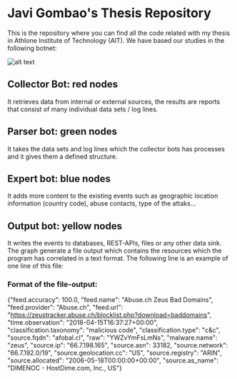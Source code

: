 # Javi Gombao's Thesis Repository
This is the repository where you can find all the code related with my thesis in Athlone Institute of Technology (AIT). We have based our studies in the following botnet:

![alt text](http://1.bp.blogspot.com/-Vauukd4x9Jo/WtPa7Ma7NQI/AAAAAAAABpo/vcOmE_VbcYsXnjBk6VJeDmZirdVOF1odACK4BGAYYCw/s1600/Botnet.jpeg)

## Collector Bot: red nodes
It retrieves data from internal or external sources, the results are reports that consist of many individual data sets / log lines.

## Parser bot: green nodes
It takes the data sets and log lines which the collector bots has processes and it gives them a defined structure.

## Expert bot: blue nodes
It adds more content to the existing events such as geographic location information (country code), abuse contacts, type of the attaks...

## Output bot: yellow nodes
It writes the events to databases, REST-APIs, files or any other data sink.
The graph generate a file output which contains the resources which the program has correlated in a text format. The following line is an example of one line of this file:

### Format of the file-output: 
{"feed.accuracy": 100.0, "feed.name": "Abuse.ch Zeus Bad Domains", "feed.provider": "Abuse.ch", "feed.url": "https://zeustracker.abuse.ch/blocklist.php?download=baddomains", "time.observation": "2018-04-15T16:37:27+00:00", "classification.taxonomy": "malicious code", "classification.type": "c&c", "source.fqdn": "afobal.cl", "raw": "YWZvYmFsLmNs", "malware.name": "zeus", "source.ip": "66.7.198.165", "source.asn": 33182, "source.network": "66.7.192.0/19", "source.geolocation.cc": "US", "source.registry": "ARIN", "source.allocated": "2006-05-18T00:00:00+00:00", "source.as_name": "DIMENOC - HostDime.com, Inc., US"}
